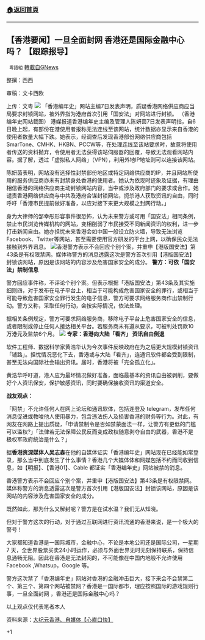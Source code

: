 ###  [:house:返回首頁](https://github.com/ourhimalayas/txt)
---

## 【香港要闻】一旦全面封网 香港还是国际金融中心吗？ 【跟踪报导】
` 粵語組` [轉載自GNews](https://gnews.org/zh-hans/736600/)

整撰：西西

审稿：文卡西欧

上传：文粤
![]()![](https://gnews.org/wp-content/uploads/2021/01/一旦全面封网image001.png) 「香港编年史」网站主编7日发表声明，质疑香港网络供应商应当局要求封锁网站，被外界指为港府首次引用「国安法」对网站进行封锁。 （香港编年史网站截图）
港媒报道香港编年史主编及管理人陈妍茵7日发表声明指，自6日晚上起，有部份在港使用者报称无法连线至该网站，统计数据亦显示来自香港的使用者数量大幅下跌。她表示，经调查后发现香港部份网络供应商包括SmarTone、CMHK、HKBN、PCCW等，在处理连线至该站要求时，故意将使用者传送的资料抛弃，令使用者无法获得该站伺服器的回覆，导致无法观看网站内容。据了解，透过「虚拟私人网络」（VPN），利用外地IP地址则可以连接该网站。

陈妍茵表明，网站没有选择性封禁部份地区或特定网络供应商的IP，并且网站所使用的服务供应商亦未有封禁身处香港的使用者。她认为依现时迹象及证据，有理由相信香港的网络供应商主动封锁网站内容，当中或涉及政府部门的要求或合作。她谴责香港网络供应商与中共及港府合谋封锁网站，扼杀港人获取资讯的自由，同时呼吁「香港市民提前做好准备，以应对接下来更大规模之封网行动。」

身为大律师的邹幸彤形容事件很恐怖，认为未来警方或可用「国安法」相同条例，禁止市民浏览传媒机构的网站，变相削弱了市民接受不同新闻资讯的权利，进一步打击新闻自由。她亦担忧未来香港会如中国一般设立防火墙，导致无法浏览Facebook、Twitter等网站，甚至需要使用官方研发的平台上网，以确保民众无法接触到外界讯息。
![]()![](https://gnews.org/wp-content/uploads/2021/01/一旦全面封网image003.png)香港警方表示不会回应个别个案，并重申【港版国安法】第43条是有权限禁网。媒体称警方的消息透露这次是警方首次引用【港版国安法】封锁该网站，原因是该网站的内容涉及危害国家安全的成分。
**警方：可依「国安法」禁制信息**

警方回应事件称，不评论个别个案。但表示根据「港版国安法」第43条及其实施细则四，对于发布在电子平台上，相当于可能构成危害国家安全的罪行，或相当于可能导致危害国家安全罪行发生的电子信息，警方可要求网络服务商作出禁制行动。警方又称，采取任何行动，会按实际情况，依法处理。

据相关条例规定，警方可要求网络服务商，移除电子平台上危害国家安全的信息，或者限制或停止任何人接达相关平台。若服务商未有遵从要求，可被判处罚款10万港元及监禁6个月。
![]()![](https://gnews.org/wp-content/uploads/2021/01/一旦全面封网image005.png)
**专家：香港向大陆「看齐」 资讯自由倒退**

软件工程师、数据科学家黄浩华认为今次事件反映政府在为之后更大规模封锁资讯「铺路」。担忧情况恶化下去，香港或与大陆「看齐」，连通讯软件都会受到限制，甚至无法向国际社会输出资讯。届时，香港将被「完全孤立化」。

黄浩华呼吁道，港人应为最坏情况做好准备，面临最基本的资讯自由被剥削，要做好个人资讯保安，保护敏感资讯，同时要确保接收资讯的渠道安全。

**战友观点：**

「网禁」不允许任何人在网上论坛和通讯软体，包括连登及 telegram，发布任何消息促进或教唆他人使用暴力，包含违法伤人及损害香港的财务等行为。对此，有网友在网路上提出质疑，「申请禁制令是否如禁蒙面法一样，让警方有更低的门槛可以滥权?」「法律若无法保障公民反而变成政权随意剥夺自由的武器，香港不是极权军政府统治是什么？」

据**香港资深媒体人吴志森**在他的自媒体证实「香港编年史」网站现在已经能如常登录，那么当中到底发生了什么事情？香港几个大媒体体和网媒包括不约而同收到信息，如【明报】、【香港01】、Cable 都证实「香港编年史」网站被禁的消息。

香港警方表示不会回应个别个案，并重申【港版国安法】第43条是有权限禁网。媒体称警方的消息透露这次是警方首次引用【港版国安法】封锁该网站，原因是该网站的内容涉及危害国家安全的成分。

既然如此，那为什么又解封呢？警方是在试水温？我们无从知晓。

但对于警方这次的行动，对于通过互联网进行资讯流通的香港来说，是一个极大的警号！

大家都知道香港是一国际城市，金融中心，不论是本地公司还是国际公司，一星期7 天，全世界股票买卖24小时运作，必须与外面世界无时无刻保持联系，保持信息通畅无阻。因此在香港是无法封网的，不可能像在中国内地般不允许使用Facebook ,Whatsup，Google 等。

警方这次禁了「香港编年史」网站对香港的金融冲击巨大，接下来会不会禁第二个、第三个、第四个网站被禁网？香港是一国际都市，理应按照国际的游戏规则行事，一旦全面封网 ，香港还是国际金融中心吗？

以上观点仅代表笔者本人

资料来源：[大纪元香港、](https://hk.epochtimes.com/news/2021-01-09/20134727)[自媒体【心直口快】](https://youtu.be/-GwYZevv0sQ)

+1
